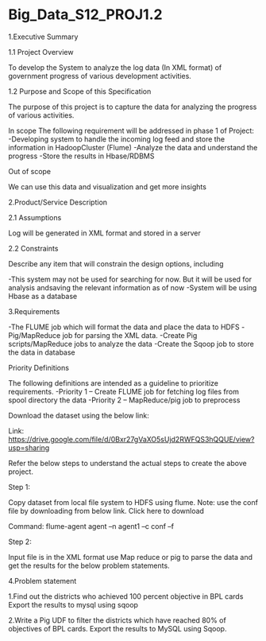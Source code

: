 # Big_Data_S12_PROJ1.2

1.Executive Summary

1.1 Project Overview

To develop the System to analyze the log data (In XML format) of government progress of various development activities.

1.2 Purpose and Scope of this Specification

The purpose of this project is to capture the data for analyzing the progress of various activities.

In scope
The following requirement will be addressed in phase 1 of Project:
-Developing system to handle the incoming log feed and store the information in HadoopCluster (Flume)
-Analyze the data and understand the progress
-Store the results in Hbase/RDBMS

Out of scope

We can use this data and visualization and get more insights

2.Product/Service Description

2.1 Assumptions

Log will be generated in XML format and stored in a server

2.2 Constraints

Describe any item that will constrain the design options, including

-This system may not be used for searching for now. But it will be used for analysis andsaving the relevant information as of now
-System will be using Hbase as a database

3.Requirements

-The FLUME job which will format the data and place the data to HDFS
-Pig/MapReduce job for parsing the XML data.
-Create Pig scripts/MapReduce jobs to analyze the data
-Create the Sqoop job to store the data in database

Priority Definitions

The following definitions are intended as a guideline to prioritize requirements.
-Priority 1 – Create FLUME job for fetching log files from spool directory the data
-Priority 2 – MapReduce/pig job to preprocess

Download the dataset using the below link:

Link: https://drive.google.com/file/d/0Bxr27gVaXO5sUjd2RWFQS3hQQUE/view?usp=sharing

Refer the below steps to understand the actual steps to create the above project.

Step 1:

Copy dataset from local file system to HDFS using flume.
Note: use the conf file by downloading from below link.
Click here to download

Command:
flume-agent agent –n agent1 –c conf –f <path to filecopy.conf>

Step 2:

Input file is in the XML format use Map reduce or pig to parse the data and get the results for the below problem statements.

4.Problem statement

1.Find out the districts who achieved 100 percent objective in BPL cards
Export the results to mysql using sqoop

2.Write a Pig UDF to filter the districts which have reached 80% of objectives of BPL cards.
Export the results to MySQL using Sqoop.
